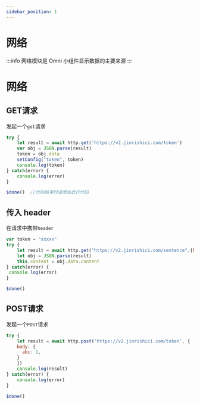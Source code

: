 ```yaml
---
sidebar_position: 1
---
```

# 网络
:::info
网络模块是 Omni 小组件显示数据的主要来源
:::
# 网络


## GET请求
发起一个```get```请求
```js
try {
    let result = await http.get('https://v2.jinrishici.com/token')
    var obj = JSON.parse(result)
    token = obj.data
    setConfig("token", token)
    console.log(token)
} catch(error) {
    console.log(error)
}

$done()  //代码结束时请添加此行代码
```

## 传入 header
在请求中携带```header```
```js
var token = "xxxxx"
try {
    let result = await http.get("https://v2.jinrishici.com/sentence",{headers: {'X-User-Token':token}})
    let obj = JSON.parse(result)
    this.content = obj.data.content
} catch(error) {
 console.log(error)
}

$done()
```

## POST请求
发起一个```POST```请求
```js
try {
    let result = await http.post('https://v2.jinrishici.com/token', {
    body: {
      abc: 1,
    }
    })
    console.log(result)
} catch(error) {
    console.log(error)
}

$done()
```
